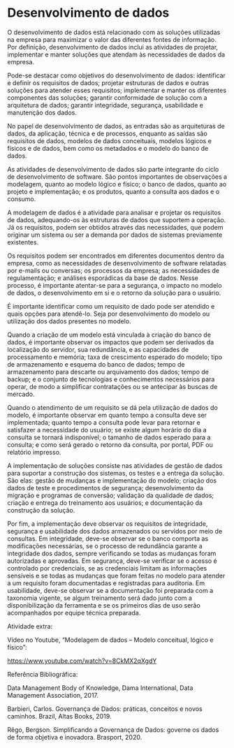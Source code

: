 # Desenvolvimento de dados

O desenvolvimento de dados está relacionado com as soluções utilizadas na empresa para maximizar o valor das diferentes fontes de informação. Por definição, desenvolvimento de dados inclui as atividades de projetar, implementar e manter soluções que atendam às necessidades de dados da empresa.

Pode-se destacar como objetivos do desenvolvimento de dados: identificar e definir os requisitos de dados; projetar estruturas de dados e outras soluções para atender esses requisitos; implementar e manter os diferentes componentes das soluções; garantir conformidade de solução com a arquitetura de dados; garantir integridade, segurança, usabilidade e manutenção dos dados.

No papel de desenvolvimento de dados, as entradas são as arquiteturas de dados, da aplicação, técnica e de processos, enquanto as saídas são requisitos de dados, modelos de dados conceituais, modelos lógicos e físicos e de dados, bem como os metadados e o modelo do banco de dados.

As atividades de desenvolvimento de dados são parte integrante do ciclo de desenvolvimento de software. São pontos importantes de observações a modelagem, quanto ao modelo lógico e físico; o banco de dados, quanto ao projeto e implementação; e os produtos, quanto a consulta aos dados e o consumo.

A modelagem de dados é a atividade para analisar e projetar os requisitos de dados, adequando-os às estruturas de dados que suportem a operação. Já os requisitos, podem ser obtidos através das necessidades, que podem originar um sistema ou ser a demanda por dados de sistemas previamente existentes.

Os requisitos podem ser encontrados em diferentes documentos dentro da empresa, como as necessidades de desenvolvimento de software relatadas por e-mails ou conversas; os processos da empresa; as necessidades de regulamentação; e análises esporádicas da base de dados. Nesse processo, é importante atentar-se para a segurança, o impacto no modelo de dados, o desenvolvimento em si e o retorno da solução para o usuário.

É importante identificar como um requisito de dado pode ser atendido e quais opções para atendê-lo. Seja por desenvolvimento do modelo ou utilização dos dados presentes no modelo.

Quando a criação de um modelo está vinculada à criação do banco de dados, é importante observar os impactos que podem ser derivados da localização do servidor, sua redundância, e as capacidades de processamento e memória; taxa de crescimento esperado do modelo; tipo de armazenamento e esquema do banco de dados; tempo de armazenamento para descarte ou arquivamento dos dados; tempo de backup; e o conjunto de tecnologias e conhecimentos necessários para operar, de modo a simplificar contratações ou se antecipar às buscas de mercado.

Quando o atendimento de um requisito se dá pela utilização de dados do modelo, é importante observar em quanto tempo a consulta deve ser implementada; quanto tempo a consulta pode levar para retornar e satisfazer a necessidade do usuário; se existe algum horário do dia a consulta se tornará indisponível; o tamanho de dados esperado para a consulta; e como será gerado o retorno da consulta, por portal, PDF ou relatório impresso.

A implementação de soluções consiste nas atividades de gestão de dados para suportar a construção dos sistemas, os testes e a entrega da solução. São elas: gestão de mudanças e implementação do modelo; criação dos dados de teste e procedimentos de segurança; desenvolvimento da migração e programas de conversão; validação da qualidade de dados; criação e entrega do treinamento aos usuários; e documentação da construção da solução.

Por fim, a implementação deve observar os requisitos de integridade, segurança e usabilidade dos dados armazenados ou servidos por meio de consultas. Em integridade, deve-se observar se o banco comporta as modificações necessárias, se o processo de redundância garante a integridade dos dados, sempre verificando se todas as mudanças foram autorizadas e aprovadas. Em segurança, deve-se verificar se o acesso é controlado por credenciais, se as credenciais limitam as informações sensíveis e se todas as mudanças que foram feitas no modelo para atender a um requisito foram documentadas e registradas para auditoria. Em usabilidade, deve-se observar se a documentação foi preparada com a taxonomia vigente, se algum treinamento será dado junto com a disponibilização da ferramenta e se os primeiros dias de uso serão acompanhados por equipe técnica preparada.

 

 

Atividade extra:

Vídeo no Youtube, “Modelagem de dados – Modelo conceitual, lógico e físico”:

https://www.youtube.com/watch?v=8CkMX2qXgdY

 

 

Referência Bibliográfica:

Data Management Body of Knowledge, Dama International, Data Management Association, 2017.

Barbieri, Carlos. Governança de Dados: práticas, conceitos e novos caminhos. Brazil, Altas Books, 2019.

Rêgo, Bergson. Simplificando a Governança de Dados: governe os dados de forma objetiva e inovadora. Brasport, 2020.

